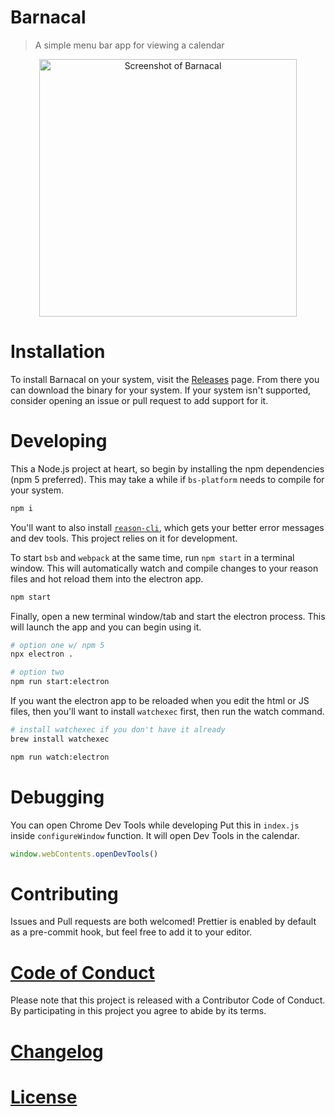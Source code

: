 # Barnacal
> A simple menu bar app for viewing a calendar

<a href="screenshot.png" target="_blank" style="text-align:center;display:block;">
  <img src="screenshot.png" alt="Screenshot of Barnacal" style="width:412px;max-width:100%;">
</a>

# Installation

To install Barnacal on your system, visit the [Releases](https://github.com/mike-engel/barnacal/releases) page. From there you can download the binary for your system. If your system isn't supported, consider opening an issue or pull request to add support for it.

# Developing

This a Node.js project at heart, so begin by installing the npm dependencies (npm 5 preferred). This may take a while if `bs-platform` needs to compile for your system.

```sh
npm i
```

You'll want to also install [`reason-cli`](https://github.com/reasonml/reason-cli#install), which gets your better error messages and dev tools. This project relies on it for development.

To start `bsb` and `webpack` at the same time, run `npm start` in a terminal window. This will automatically watch and compile changes to your reason files and hot reload them into the electron app.

```sh
npm start
```

Finally, open a new terminal window/tab and start the electron process. This will launch the app and you can begin using it.

```sh
# option one w/ npm 5
npx electron .

# option two
npm run start:electron
```

If you want the electron app to be reloaded when you edit the html or JS files, then you'll want to install `watchexec` first, then run the watch command.

```sh
# install watchexec if you don't have it already
brew install watchexec

npm run watch:electron
```

# Debugging
You can open Chrome Dev Tools while developing
Put this in `index.js` inside `configureWindow` function. It will open Dev Tools in the calendar.
```javascript
window.webContents.openDevTools()
```
# Contributing

Issues and Pull requests are both welcomed! Prettier is enabled by default as a pre-commit hook, but feel free to add it to your editor.

# [Code of Conduct](CODE_OF_CONDUCT.md)

Please note that this project is released with a Contributor Code of Conduct. By participating in this project you agree to abide by its terms.

# [Changelog](https://github.com/mike-engel/barnacal/releases)

# [License](LICENSE.md)
